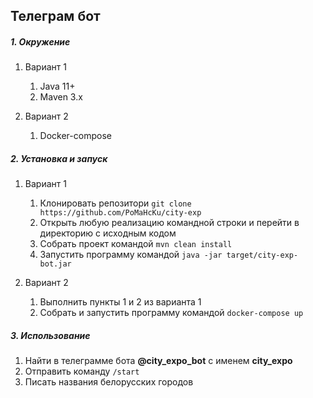 ## Телеграм бот
##### 1. Окружение
1. Вариант 1
    1. Java 11+
    2. Maven 3.x
    
2. Вариант 2
   1. Docker-compose
##### 2. Установка и запуск
1. Вариант 1
    1. Клонировать репозитори
    ```git clone https://github.com/PoMaHcKu/city-exp```
    2. Открыть любую реализацию командной строки и перейти в директорию с исходным кодом
    3. Собрать проект командой ```mvn clean install```
    4. Запустить программу командой ```java -jar target/city-exp-bot.jar```
   
2. Вариант 2
   1. Выполнить пункты 1 и 2 из варианта 1
   2. Собрать и запустить программу командой ```docker-compose up```
   
##### 3. Использование
   1. Найти в телеграмме бота **@city_expo_bot** с именем **city_expo**
   2. Отправить команду ```/start```
   3. Писать названия белорусских городов
